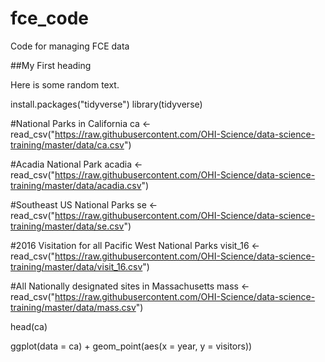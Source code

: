 # fce_code
Code for managing FCE data

##My First heading

Here is some random text.

install.packages("tidyverse")
library(tidyverse)

#National Parks in California
ca <- read_csv("https://raw.githubusercontent.com/OHI-Science/data-science-training/master/data/ca.csv") 

#Acadia National Park
acadia <- read_csv("https://raw.githubusercontent.com/OHI-Science/data-science-training/master/data/acadia.csv")

#Southeast US National Parks
se <- read_csv("https://raw.githubusercontent.com/OHI-Science/data-science-training/master/data/se.csv")

#2016 Visitation for all Pacific West National Parks
visit_16 <- read_csv("https://raw.githubusercontent.com/OHI-Science/data-science-training/master/data/visit_16.csv")

#All Nationally designated sites in Massachusetts
mass <- read_csv("https://raw.githubusercontent.com/OHI-Science/data-science-training/master/data/mass.csv")

head(ca)

ggplot(data = ca) + 
  geom_point(aes(x = year, y = visitors))
